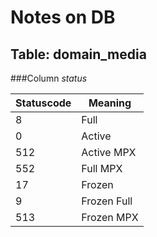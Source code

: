 # Notes on DB

## Table: domain_media

###Column *status*

Statuscode | Meaning
--- | ---
8 | Full
0 | Active
512 | Active MPX
552 | Full MPX
17 | Frozen
9 | Frozen Full
513 | Frozen MPX
